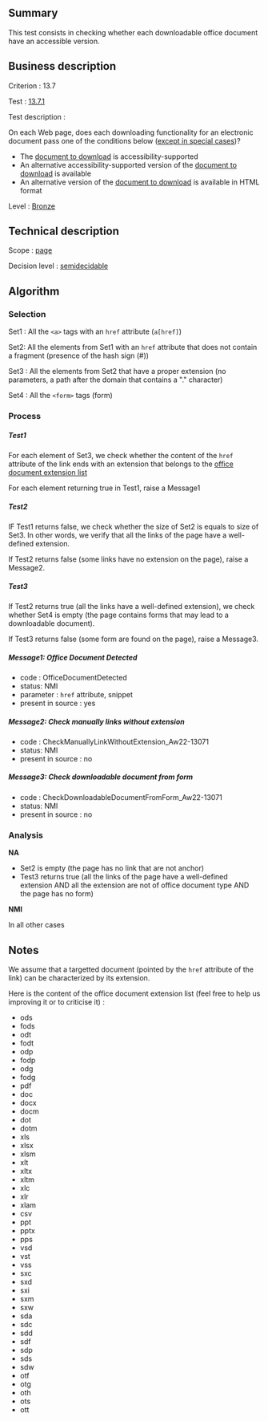 ## Summary

This test consists in checking whether each downloadable office document have an accessible version.

## Business description

Criterion : 13.7

Test : [13.7.1](http://accessiweb.org/index.php/accessiweb-22-english-version.html#test-13-7-1)

Test description :

On each Web page, does each downloading functionality for an electronic document pass one of the conditions below ([except in special cases](http://accessiweb.org/index.php/glossary-76.html#cpCrit13-7 "Special cases for criterion 13.7"))?

-   The [document to download](http://accessiweb.org/index.php/glossary-76.html#mVaccessible) is accessibility-supported
-   An alternative accessibility-supported version of the [document to download](http://accessiweb.org/index.php/glossary-76.html#mVaccessible) is available
-   An alternative version of the [document to download](http://accessiweb.org/index.php/glossary-76.html#mVaccessible) is available in HTML format

Level : [Bronze](/en/category/rules-design/accessiweb-11/level/bronze)

## Technical description

Scope : [page](/en/category/rules-design/accessiweb-11/scope/page)

Decision level :
[semidecidable](/en/category/rules-design/accessiweb-11/decision-level/semidecidable)

## Algorithm

### Selection

Set1 : All the `<a>` tags with an `href` attribute (`a[href]`)

Set2: All the elements from Set1 with an `href` attribute that does not contain a fragment (presence of the hash sign (\#))

Set3 : All the elements from Set2 that have a proper extension (no parameters, a path after the domain that contains a "." character)

Set4 : All the `<form>` tags (form)

### Process

##### Test1

For each element of Set3, we check whether the content of the `href` attribute of the link ends with an extension that belongs to the [office document extension list](#office-document-extension-list)

For each element returning true in Test1, raise a Message1

##### Test2

IF Test1 returns false, we check whether the size of Set2 is equals to size of Set3. In other words, we verify that all the links of the page have a well-defined extension.

If Test2 returns false (some links have no extension on the page), raise a Message2.

##### Test3

If Test2 returns true (all the links have a well-defined extension), we check whether Set4 is empty (the page contains forms that may lead to a downloadable document).

If Test3 returns false (some form are found on the page), raise a Message3.

##### Message1: Office Document Detected

-   code : OfficeDocumentDetected
-   status: NMI
-   parameter : `href` attribute, snippet
-   present in source : yes

##### Message2: Check manually links without extension

-   code : CheckManuallyLinkWithoutExtension\_Aw22-13071
-   status: NMI
-   present in source : no

##### Message3: Check downloadable document from form

-   code : CheckDownloadableDocumentFromForm\_Aw22-13071
-   status: NMI
-   present in source : no

### Analysis

**NA**

-   Set2 is empty (the page has no link that are not anchor)
-   Test3 returns true (all the links of the page have a well-defined extension AND all the extension are not of office document type AND the page has no form)

**NMI**

In all other cases

## Notes

We assume that a targetted document (pointed by the `href` attribute of the link) can be characterized by its extension.

Here is the content of the office document extension list (feel free to help us improving it or to criticise it) :

-   ods
-   fods
-   odt
-   fodt
-   odp
-   fodp
-   odg
-   fodg
-   pdf
-   doc
-   docx
-   docm
-   dot
-   dotm
-   xls
-   xlsx
-   xlsm
-   xlt
-   xltx
-   xltm
-   xlc
-   xlr
-   xlam
-   csv
-   ppt
-   pptx
-   pps
-   vsd
-   vst
-   vss
-   sxc
-   sxd
-   sxi
-   sxm
-   sxw
-   sda
-   sdc
-   sdd
-   sdf
-   sdp
-   sds
-   sdw
-   otf
-   otg
-   oth
-   ots
-   ott

